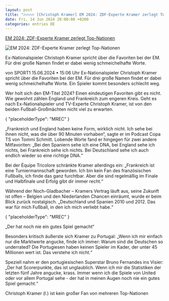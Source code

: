 ```yaml
---
layout: post
title: "🔥🔥🔥🔥 [Christoph Kramer] EM 2024: ZDF-Experte Kramer zerlegt Top-Nationen"
date: Fri, 14 Jun 2024 20:00:00 +0200
categories: entries DE
---
```

[EM 2024: ZDF-Experte Kramer zerlegt Top-Nationen](https://www.sport1.de/news/fussball/em/2024/06/em-2024-kramer-zerlegt-top-nationen-ganz-furchtbar)

![EM 2024: ZDF-Experte Kramer zerlegt Top-Nationen](https://reshape.sport1.de/c/t/35ea16d1-6bdc-4027-aae1-f519d73761d9/1200x630)

Ex-Nationalspieler Christoph Kramer spricht über die Favoriten bei der EM. Für drei große Namen findet er dabei wenig schmeichelhafte Worte.

von SPORT1 15.06.2024 • 15:06 Uhr Ex-Nationalspieler Christoph Kramer spricht über die Favoriten bei der EM. Für drei große Namen findet er dabei wenig schmeichelhafte Worte. Ein Spieler kommt besonders schlecht weg.

Wer holt sich den EM-Titel 2024? Einen eindeutigen Favoriten gibt es nicht. Wie gewohnt zählen England und Frankreich zum engeren Kreis. Geht es nach Ex-Nationalspieler und TV-Experte Christoph Kramer, ist von den beiden Fußball-Großmächten nicht viel zu erwarten.

{ "placeholderType": "MREC" }

„Frankreich und England haben keine Form, wirklich nicht. Ich sehe bei ihnen nicht, was die über 90 Minuten vorhaben“, sagte er im Podcast Copa TS von Tommi Schmitt. Lobende Worte fand er hingegen für zwei andere Mitfavoriten: „Bei den Spaniern sehe ich eine DNA, bei England sehe ich nichts, bei Frankreich sehe ich nichts. Bei Deutschland sehe ich auch endlich wieder so eine richtige DNA.“

Bei der Équipe Tricolore schränkte Kramer allerdings ein: „Frankreich ist eine Turniermannschaft geworden. Ich bin kein Fan des französischen Fußballs, ich finde das ganz furchtbar. Aber die sind regelmäßig im Finale und Halbfinale und Erfolg gibt dir immer recht.“

Während der Noch-Gladbacher – Kramers Vertrag läuft aus, seine Zukunft ist offen – Belgien und den Niederlanden Chancen einräumt, wurde er beim Blick zurück nostalgisch. „Deutschland und Spanien 2010 und 2012. Das war für mich Fußball, in den ich mich verliebt habe.“

{ "placeholderType": "MREC" }

„Der hat noch nie ein gutes Spiel gemacht“

Besonders kritisch äußerste sich Kramer zu Portugal: „Wenn ich mir einfach nur die Marktwerte angucke, finde ich immer: Warum sind die Deutschen so underrated? Die Portugiesen haben keinen Spieler im Kader, der unter 45 Millionen wert ist. Das verstehe ich nicht.“

Speziell nahm er den portugiesischen Superstar Bruno Fernandes ins Visier: „Der hat Scorerpunkte, das ist unglaublich. Wenn ich mir die Statistiken der letzten fünf Jahre angucke, krass. Immer wenn ich die Spiele von United oder vor allem Portugal sehe - der hat in meinen Augen noch nie ein gutes Spiel gemacht.“

Christoph Kramer (l.) ist kein großer Fan von mehreren Top-Nationen

